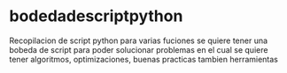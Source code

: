 # bodedadescriptpython
Recopilacion de script python para varias fuciones
se quiere tener una bobeda de script para poder solucionar problemas
en el cual se quiere tener algoritmos, optimizaciones, buenas practicas 
tambien herramientas